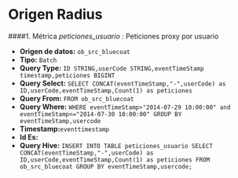 # Origen Radius

####1. Métrica *peticiones_usuario* : Peticiones proxy por usuario

- **Origen de datos:** `ob_src_bluecoat`
- **Tipo:** `Batch`
- **Query Type:** `ID STRING,userCode STRING,eventTimeStamp timestamp,peticiones BIGINT`
- **Query Select:** `SELECT CONCAT(eventTimeStamp,"-",userCode) as ID,userCode,eventTimeStamp,Count(1) as peticiones`
- **Query From:** `FROM ob_src_bluecoat`
- **Query Where:** `WHERE eventTimeStamp>"2014-07-29 10:00:00" and eventTimeStamp<="2014-07-30 10:00:00"
GROUP BY eventTimeStamp,usercode`
- **Timestamp:**`eventtimestamp`
- **Id Es:**
- **Query Hive:** `INSERT INTO TABLE peticiones_usuario SELECT CONCAT(eventTimeStamp,"-",userCode) as ID,userCode,eventTimeStamp,Count(1) as peticiones FROM ob_src_bluecoat GROUP BY eventTimeStamp,usercode;`
